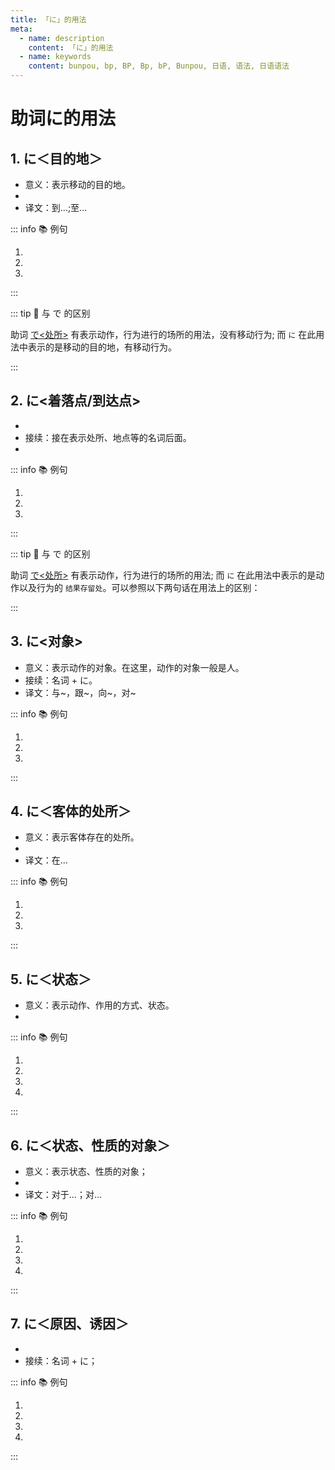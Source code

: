 ```yaml
---
title: 「に」的用法
meta:
  - name: description
    content: 「に」的用法
  - name: keywords
    content: bunpou, bp, BP, Bp, bP, Bunpou, 日语, 语法, 日语语法
---
```


# 助词に的用法

## 1. に＜目的地＞

* 意义：表示移动的目的地。
* <grammer-content sentence="接续：**表示处所的名词** + に + 移动性动词，例如：[行/い]く、[来/く]る、[帰/かえ]る、[入/はい]る等。" inline />
* 译文：到...;至...

::: info :books: 例句

1. <grammer-content id='ni-0' sentence="[李/リ]さんも[王/おう]さんもよくここ**に**[来/き]ますか。" trans='小李和小王都经常来这里吗？' />
2. <grammer-content id='ni-1' sentence="[明日/あした][図書館/としょかん]**に**[行/い]きます。" trans='明天去图书馆。' />
3. <grammer-content id='ni-2' sentence="[鈴木/すずき]さんはよく[映画館/えいがかん]**に**[行/き]ます。" trans='铃木经常去电影院。' />

:::

::: tip :bookmark: 与 で 的区别

助词 [で<处所>](./te.md#1-で处所) 有表示动作，行为进行的场所的用法，没有移动行为; 而 `に` 在此用法中表示的是移动的目的地，有移动行为。

:::

## 2. に<着落点/到达点>

* <grammer-content sentence="意义：表示事物的**附着点**，可以理解成动作完成后一定会留下痕迹。" inline />
* 接续：接在表示处所、地点等的名词后面。
* <grammer-content sentence="译文：...在... (与带有**附着含义**的动词搭配，例如：[置/お]く: 放置)" inline />

::: info :books: 例句

1. <grammer-content id='ni-3' sentence="ノ一ト**に**[名前/なまえ]を[書/か]きました。" trans='在笔记本上写名字了。' />
2. <grammer-content id='ni-4' sentence="[教科書/きょうかしょ]を[机/つくえ]の[上/うえ]**に**[置/お]く。" trans='把教科书放在桌子上。' />
3. <grammer-content id='ni-5' sentence="[該当項目/がいとうこうもく]**に**チェックをお[願/ねが]いします。" trans='拜托在该项上做记号。' />

:::

::: tip :bookmark: 与 で 的区别

助词 [で<处所>](./te.md#1-で处所) 有表示动作，行为进行的场所的用法; 而 `に` 在此用法中表示的是动作以及行为的 `结果存留处`。可以参照以下两句话在用法上的区别：

<div class='bunpou-block'>

  <grammer-content id='ni-6' sentence="[机/つくえ]の[上/うえ]**に**[本/ほん]を[置/お]く。" trans='把书放在了桌上（放书的动作结束后，书在桌上，书**附着**在桌面上）' />
  <grammer-content id='ni-7' sentence="[机/つくえ]の[上/うえ]**で**[本/ほん]を[置/お]く。" trans='把书放在了桌上（站在桌面上放书，表示**放书动作进行的场所**是在桌面上）' />

</div>

:::

## 3. に<对象>

* 意义：表示动作的对象。在这里，动作的对象一般是人。
* 接续：名词 + に。
* 译文：与~，跟~，向~，对~

::: info :books: 例句

1. <grammer-content id='ni-8' sentence="[交換留学生/こうかんりゅうがくせい]の[鄭/てい]さん**に**[会/か]いましたか。" trans='跟交换留学生小郑见面了吗？' />
2. <grammer-content id='ni-9' sentence="[王/おう]さんは[高橋/たかはし]さん**に**メールを[送/おく]ります。" trans='小王给高桥发送了邮件。' />
3. <grammer-content id='ni-10' sentence="[遠藤/えんどう][先生/せんせい]は１[年生/ねんせい]**に**[試験/しけん]の[結果/けっか]を[発表/はっぴょう]しました。" trans='远藤老师跟一年级学生宣布了考试结果。' />

:::

## 4. に＜客体的处所＞

* 意义：表示客体存在的处所。
* <grammer-content sentence="接续：**处所、方位名词** + に" />
* 译文：在...

::: info :books: 例句

1. <grammer-content id='ni-11' sentence="[国/くに]の[周/まわ]り**に**[高/たか]い[城壁/じょうへき]を[作/つく]った。" trans='在国家周围建了一座座高墙。' />
2. <grammer-content id='ni-12' sentence="あの[方/かた]はこの[町/まち]**に**[家/うち]を[買/か]った。" trans='那位在这城里买了房子。' />
3. <grammer-content id='ni-13' sentence="[胡先生/こせんせい]は２[階/かい]**に**[部屋/へや]を[持/も]っている。" trans='胡老师在二楼有房间。' />

:::

## 5. に＜状态＞

* 意义：表示动作、作用的方式、状态。
* <grammer-content sentence="接续：接在表示**方向、顺序等名词**的后面。" />

::: info :books: 例句

1. <grammer-content id='ni-14' sentence="[中国/ちゅうごく]では30センチぐらいの[長い/ながい][箸/はし]を[縦/たて]**に**[置/くおく]が、[日本/にほん]では20センチぐらい[短い/みじかい][箸/はし]を[横向き/よこむき]**に**[置く/おく]。" trans='在中国竖着放30厘米左右的长筷子，而在日本则横着放20厘米左右的短筷子' />
2. <grammer-content id='ni-15' sentence="2つのファイルを[左右/さゆう]**に**[並べ/ならべ]て[表示/ひょうじ]する。" trans="左右并排显示两个文件。" />
3. <grammer-content id='ni-16' sentence="そちらから[順番/じゅんばん]**に**[自己/じこ][紹介/しょうかい]をお[願/ねが]いいします。" trans="请依次做自我介绍。" />
4. <grammer-content id='ni-17' sentence="では、はじめ**に**[日本/にほん]と[中国/ちゅうごく]の[食事/しょくじ]のマナーについて[紹介/しょうかい]します。" trans="那么，首先来介绍下日本和中国的饮食礼仪。" />

:::

## 6. に＜状态、性质的对象＞

* 意义：表示状态、性质的对象；
* <grammer-content sentence="接续：名词 + に + 表示**能力、态度、必要性等**意义的**形容词**；" />
* 译文：对于...；对...

::: info :books: 例句

1. <grammer-content id='ni-18' sentence="[高橋/たかはし]さんは**[京劇/きょうげき]に[詳/くわ]しい**です。" trans="高桥对京剧很了解。" />
2. <grammer-content id='ni-19' sentence="[遠藤/えんどう][先生/せんせい]は**[学生/がくせい]に[優/やさ]しい**です。" trans="远藤老师对学生很温柔。" />
3. <grammer-content id='ni-20' sentence="[今日/きょう]は**[旅行/りょうこ]に[必要/ひつよう]な**ものを買かった。" trans="今天买了旅行必需品。" />
4. <grammer-content id='ni-21' sentence="[電子辞書/でんしじしょ]は**[外国語/がいこくご]の[勉強/べんきょう]に[便利/べんり]**です。" trans="用电子辞典学外语很方便。" />

:::

## 7. に＜原因、诱因＞

* <grammer-content sentence="意义：表示产生**某种感情或感觉**的原因，因此谓语多为**表达感情、感觉的动词**；" />
* 接续：名词 + に；

::: info :books: 例句

1. <grammer-content id='ni-22' sentence="それだけでなく、[女性/じょうせ]が[男性/だんせい]の[格好/かっこう]をして[踊る/おどる]こと**に**も[人/ひと]々はびっくりした。" trans="不仅如此，人们还惊讶于女性穿着男性的打扮跳舞。" />
2. <grammer-content id='ni-23' sentence="[兄/あに]は[お金/おかね]**に**[困っている/こまっている]。" trans="哥哥为钱所困。" />
3. <grammer-content id='ni-24' sentence="[今/いま]の[大学生活/だいがくせいがつ]**に**とても[満足/まんぞく]している。" trans="我对现在的大学生活很满意。" />
4. <grammer-content id='ni-25' sentence="[高校/こうこう][卒業/そつぎょう]のとき、[友達/ともだち]が[書いて/かいて]くれた[言葉/ことば]**に**[感動/かんどう]した。" trans="高中毕业的时候，我被朋友写的话感动了。" />

:::
